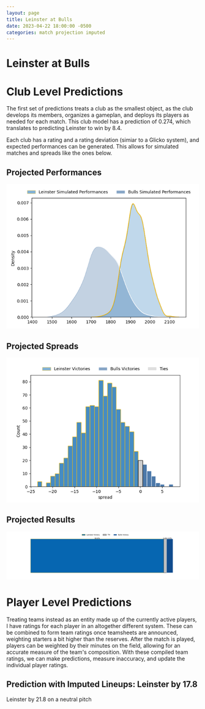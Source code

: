 ```yaml
---  
layout: page  
title: Leinster at Bulls  
date: 2023-04-22 18:00:00 -0500  
categories: match projection imputed  
---
```

# Leinster at Bulls

# Club Level Predictions


The first set of predictions treats a club as the smallest object, as the club develops its members, organizes a gameplan, and deploys its players as needed for each match. This club model has a prediction of 0.274, which translates to predicting Leinster to win by 8.4.

Each club has a rating and a rating deviation (simiar to a Glicko system), and expected performances can be generated. This allows for simulated matches and spreads like the ones below.
## Projected Performances


![Projected Performances](plots/performances_2023-04-22-Bulls-Leinster.png)
## Projected Spreads


![Projected Spreads](plots/spreads_2023-04-22-Bulls-Leinster.png)
## Projected Results


![Projected Results](plots/resultbar_2023-04-22-Bulls-Leinster.png)
# Player Level Predictions


Treating teams instead as an entity made up of the currently active players, I have ratings for each player in an altogether different system. These can be combined to form team ratings once teamsheets are announced, weighting starters a bit higher than the reserves. After the match is played, players can be weighted by their minutes on the field, allowing for an accurate measure of the team's composition. With these compiled team ratings, we can make predictions, measure inaccuracy, and update the individual player ratings.
## Prediction with Imputed Lineups: Leinster by 17.8


Leinster by 21.8 on a neutral pitch

